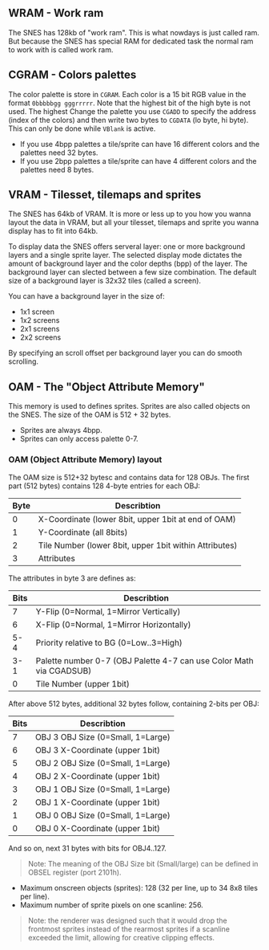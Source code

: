 ## WRAM - Work ram
The SNES has 128kb of "work ram". This is what nowdays is just called ram. But because the SNES has special RAM for dedicated task the normal ram to work with is called work ram.

## CGRAM - Colors palettes
The color palette is store in `CGRAM`. Each color is a 15 bit RGB value in the format `0bbbbbgg gggrrrrr`. Note that the highest bit of the high byte is not used. The highest Change the palette you use `CGADD` to specify the address (index of the colors) and then write two bytes to `CGDATA` (lo byte, hi byte). This can only be done while `VBlank` is active.

* If you use 4bpp palettes a tile/sprite can have 16 different colors and the palettes need 32 bytes.
* If you use 2bpp palettes a tile/sprite can have 4 different colors and the palettes need 8 bytes.

## VRAM - Tilesset, tilemaps and sprites
The SNES has 64kb of VRAM. It is more or less up to you how you wanna layout the data in VRAM, but all your tilesset, tilemaps and sprite you wanna display has to fit into 64kb.

To display data the SNES offers serveral layer: one or more background layers and a single sprite layer. The selected display mode dictates the amount of background layer and the color depths (bpp) of the layer. The background layer can slected between a few size combination. The default size of a background layer is 32x32 tiles (called a screen). 

You can have a background layer in the size of:
* 1x1 screen
* 1x2 screens
* 2x1 screens
* 2x2 screens

By specifying an scroll offset per background layer you can do smooth scrolling.

## OAM - The "Object Attribute Memory"
This memory is used to defines sprites. Sprites are also called objects on the SNES. The size of the OAM is 512 + 32 bytes.

* Sprites are always 4bpp.
* Sprites can only access palette 0-7.

### OAM (Object Attribute Memory) layout
The OAM size is 512+32 bytesc and contains data for 128 OBJs. The first part (512 bytes) contains 128 4-byte entries for each OBJ:

| Byte | Describtion |
| ---- | ----------- |
| 0 | X-Coordinate (lower 8bit, upper 1bit at end of OAM) |
| 1 | Y-Coordinate (all 8bits) |
| 2 | Tile Number  (lower 8bit, upper 1bit within Attributes) |
| 3 | Attributes |

The attributes in byte 3 are defines as:

| Bits | Describtion |
| ---- | ----------- |
| 7 | Y-Flip (0=Normal, 1=Mirror Vertically) |
| 6 | X-Flip (0=Normal, 1=Mirror Horizontally) |
| 5-4 | Priority relative to BG (0=Low..3=High) |
| 3-1 | Palette number 0-7 (OBJ Palette 4-7 can use Color Math via CGADSUB) |
| 0 | Tile Number (upper 1bit) |


After above 512 bytes, additional 32 bytes follow, containing 2-bits per OBJ:

| Bits | Describtion |
| ---- | ----------- |
| 7 | OBJ 3 OBJ Size (0=Small, 1=Large) |
| 6 | OBJ 3 X-Coordinate (upper 1bit) |
| 5 | OBJ 2 OBJ Size     (0=Small, 1=Large) |
| 4 | OBJ 2 X-Coordinate (upper 1bit) |
| 3 | OBJ 1 OBJ Size     (0=Small, 1=Large) |
| 2 | OBJ 1 X-Coordinate (upper 1bit) |
| 1 | OBJ 0 OBJ Size     (0=Small, 1=Large) |
| 0 | OBJ 0 X-Coordinate (upper 1bit) |


And so on, next 31 bytes with bits for OBJ4..127.

> Note: The meaning of the OBJ Size bit (Small/large) can be defined in OBSEL register (port 2101h).

* Maximum onscreen objects (sprites): 128 (32 per line, up to 34 8x8 tiles per line).
* Maximum number of sprite pixels on one scanline: 256.

> Note: the renderer was designed such that it would drop the frontmost sprites instead of the rearmost sprites if a scanline exceeded the limit, allowing for creative clipping effects.
